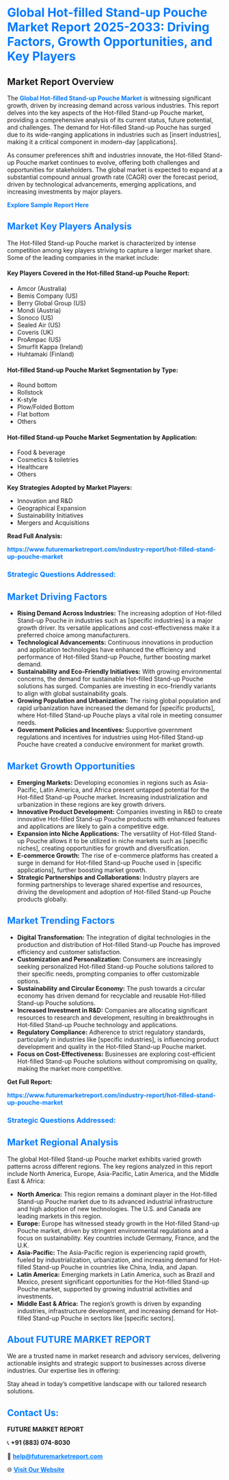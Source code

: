 <h1 style="color: #007BFF;">Global Hot-filled Stand-up Pouche Market Report 2025-2033: Driving Factors, Growth Opportunities, and Key Players</h1>

<section id="overview">
<h2>Market Report Overview</h2>
<p>The <a href="https://www.futuremarketreport.com/industry-report/hot-filled-stand-up-pouche-market" style="color: #007BFF; text-decoration: none;"><strong>Global Hot-filled Stand-up Pouche Market</strong></a> is witnessing significant growth, driven by increasing demand across various industries. This report delves into the key aspects of the Hot-filled Stand-up Pouche market, providing a comprehensive analysis of its current status, future potential, and challenges. The demand for Hot-filled Stand-up Pouche has surged due to its wide-ranging applications in industries such as [insert industries], making it a critical component in modern-day [applications].</p>
<p>As consumer preferences shift and industries innovate, the Hot-filled Stand-up Pouche market continues to evolve, offering both challenges and opportunities for stakeholders. The global market is expected to expand at a substantial compound annual growth rate (CAGR) over the forecast period, driven by technological advancements, emerging applications, and increasing investments by major players.</p>
</section>

<section id="overview">
<p><a href="https://www.futuremarketreport.com/request-sample/reportId=54624" style="color: #007BFF; text-decoration: none;"><strong>Explore Sample Report Here</strong></a></p>
</section>

<section id="key-players">
<h2 style="color: #007BFF;">Market Key Players Analysis</h2>
<p>The Hot-filled Stand-up Pouche market is characterized by intense competition among key players striving to capture a larger market share. Some of the leading companies in the market include:</p>
<h4>Key Players Covered in the Hot-filled Stand-up Pouche Report:</h4>
<ul><li>Amcor (Australia)</li><li>Bemis Company (US)</li><li>Berry Global Group (US)</li><li>Mondi (Austria)</li><li>Sonoco (US)</li><li>Sealed Air (US)</li><li>Coveris (UK)</li><li>ProAmpac (US)</li><li>Smurfit Kappa (Ireland)</li><li>Huhtamaki (Finland)</li></ul>
<h4>Hot-filled Stand-up Pouche Market Segmentation by Type:</h4>
<ul><li>Round bottom</li><li>Rollstock</li><li>K-style</li><li>Plow/Folded Bottom</li><li>Flat bottom</li><li>Others</li></ul>

<h4>Hot-filled Stand-up Pouche Market Segmentation by Application:</h4>
<ul><li>Food &amp; beverage</li><li>Cosmetics &amp; toiletries</li><li>Healthcare</li><li>Others</li></ul>
<p><strong>Key Strategies Adopted by Market Players:</strong></p>
<ul>
<li>Innovation and R&D</li>
<li>Geographical Expansion</li>
<li>Sustainability Initiatives</li>
<li>Mergers and Acquisitions</li>
</ul>
</section>

<section>
<p><strong>Read Full Analysis: </strong></p><a href="https://www.futuremarketreport.com/industry-report/hot-filled-stand-up-pouche-market" style="color: #007BFF; text-decoration: none;"><strong>https://www.futuremarketreport.com/industry-report/hot-filled-stand-up-pouche-market</strong></a>
<h3 style="color: #007BFF;">Strategic Questions Addressed:</h3>
</section>

<section id="driving-factors">
<h2 style="color: #007BFF;">Market Driving Factors</h2>
<ul>
<li><strong>Rising Demand Across Industries:</strong> The increasing adoption of Hot-filled Stand-up Pouche in industries such as [specific industries] is a major growth driver. Its versatile applications and cost-effectiveness make it a preferred choice among manufacturers.</li>
<li><strong>Technological Advancements:</strong> Continuous innovations in production and application technologies have enhanced the efficiency and performance of Hot-filled Stand-up Pouche, further boosting market demand.</li>
<li><strong>Sustainability and Eco-Friendly Initiatives:</strong> With growing environmental concerns, the demand for sustainable Hot-filled Stand-up Pouche solutions has surged. Companies are investing in eco-friendly variants to align with global sustainability goals.</li>
<li><strong>Growing Population and Urbanization:</strong> The rising global population and rapid urbanization have increased the demand for [specific products], where Hot-filled Stand-up Pouche plays a vital role in meeting consumer needs.</li>
<li><strong>Government Policies and Incentives:</strong> Supportive government regulations and incentives for industries using Hot-filled Stand-up Pouche have created a conducive environment for market growth.</li>
</ul>
</section>

<section id="growth-opportunities">
<h2 style="color: #007BFF;">Market Growth Opportunities</h2>
<ul>
<li><strong>Emerging Markets:</strong> Developing economies in regions such as Asia-Pacific, Latin America, and Africa present untapped potential for the Hot-filled Stand-up Pouche market. Increasing industrialization and urbanization in these regions are key growth drivers.</li>
<li><strong>Innovative Product Development:</strong> Companies investing in R&D to create innovative Hot-filled Stand-up Pouche products with enhanced features and applications are likely to gain a competitive edge.</li>
<li><strong>Expansion into Niche Applications:</strong> The versatility of Hot-filled Stand-up Pouche allows it to be utilized in niche markets such as [specific niches], creating opportunities for growth and diversification.</li>
<li><strong>E-commerce Growth:</strong> The rise of e-commerce platforms has created a surge in demand for Hot-filled Stand-up Pouche used in [specific applications], further boosting market growth.</li>
<li><strong>Strategic Partnerships and Collaborations:</strong> Industry players are forming partnerships to leverage shared expertise and resources, driving the development and adoption of Hot-filled Stand-up Pouche products globally.</li>
</ul>
</section>

<section id="trending-factors">
<h2 style="color: #007BFF;">Market Trending Factors</h2>
<ul>
<li><strong>Digital Transformation:</strong> The integration of digital technologies in the production and distribution of Hot-filled Stand-up Pouche has improved efficiency and customer satisfaction.</li>
<li><strong>Customization and Personalization:</strong> Consumers are increasingly seeking personalized Hot-filled Stand-up Pouche solutions tailored to their specific needs, prompting companies to offer customizable options.</li>
<li><strong>Sustainability and Circular Economy:</strong> The push towards a circular economy has driven demand for recyclable and reusable Hot-filled Stand-up Pouche solutions.</li>
<li><strong>Increased Investment in R&D:</strong> Companies are allocating significant resources to research and development, resulting in breakthroughs in Hot-filled Stand-up Pouche technology and applications.</li>
<li><strong>Regulatory Compliance:</strong> Adherence to strict regulatory standards, particularly in industries like [specific industries], is influencing product development and quality in the Hot-filled Stand-up Pouche market.</li>
<li><strong>Focus on Cost-Effectiveness:</strong> Businesses are exploring cost-efficient Hot-filled Stand-up Pouche solutions without compromising on quality, making the market more competitive.</li>
</ul>
</section>

<section>
<p><strong>Get Full Report: </strong></p><a href="https://www.futuremarketreport.com/industry-report/hot-filled-stand-up-pouche-market" style="color: #007BFF; text-decoration: none;"><strong>https://www.futuremarketreport.com/industry-report/hot-filled-stand-up-pouche-market</strong></a>
<h3 style="color: #007BFF;">Strategic Questions Addressed:</h3>
</section>


<section id="regional-analysis">
<h2 style="color: #007BFF;">Market Regional Analysis</h2>
<p>The global Hot-filled Stand-up Pouche market exhibits varied growth patterns across different regions. The key regions analyzed in this report include North America, Europe, Asia-Pacific, Latin America, and the Middle East & Africa:</p>
<ul>
<li><strong>North America:</strong> This region remains a dominant player in the Hot-filled Stand-up Pouche market due to its advanced industrial infrastructure and high adoption of new technologies. The U.S. and Canada are leading markets in this region.</li>
<li><strong>Europe:</strong> Europe has witnessed steady growth in the Hot-filled Stand-up Pouche market, driven by stringent environmental regulations and a focus on sustainability. Key countries include Germany, France, and the U.K.</li>
<li><strong>Asia-Pacific:</strong> The Asia-Pacific region is experiencing rapid growth, fueled by industrialization, urbanization, and increasing demand for Hot-filled Stand-up Pouche in countries like China, India, and Japan.</li>
<li><strong>Latin America:</strong> Emerging markets in Latin America, such as Brazil and Mexico, present significant opportunities for the Hot-filled Stand-up Pouche market, supported by growing industrial activities and investments.</li>
<li><strong>Middle East & Africa:</strong> The region’s growth is driven by expanding industries, infrastructure development, and increasing demand for Hot-filled Stand-up Pouche in sectors like [specific sectors].</li>
</ul>
</section>

<footer>
<h2 style="color: #007BFF;">About FUTURE MARKET REPORT</h2>
<p>We are a trusted name in market research and advisory services, delivering actionable insights and strategic support to businesses across diverse industries. Our expertise lies in offering:</p>

<p>Stay ahead in today’s competitive landscape with our tailored research solutions.</p>

<h2 style="color: #007BFF;">Contact Us:</h2>
<p><strong>FUTURE MARKET REPORT</strong></p>
<p>📞 <strong>+91 (883) 074-8030</strong></p>
<p>📧 <strong><a href="mailto:help@futuremarketreport.com" style="color: #007BFF;">help@futuremarketreport.com</a></strong></p>
<p>🌐 <strong><a href="https://www.futuremarketreport.com/" style="color: #007BFF;">Visit Our Website</a></strong></p>
</footer>